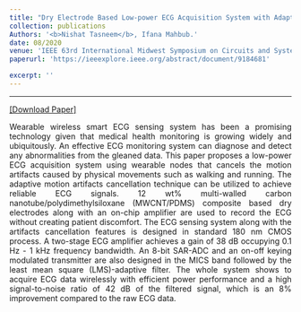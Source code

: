 ```yaml
---
title: "Dry Electrode Based Low-power ECG Acquisition System with Adaptive Motion Artifacts Cancellation"
collection: publications
Authors: '<b>Nishat Tasneem</b>, Ifana Mahbub.'
date: 08/2020
venue: 'IEEE 63rd International Midwest Symposium on Circuits and Systems (MWSCAS)'
paperurl: 'https://ieeexplore.ieee.org/abstract/document/9184681'

excerpt: ''
---
```

---
<a href='https://ieeexplore.ieee.org/abstract/document/9184681' target="_blank">[Download Paper]</a>

<p align="justify">
Wearable wireless smart ECG sensing system has been a promising technology given that medical health monitoring is growing widely and ubiquitously. An effective ECG monitoring system can diagnose and detect any abnormalities from the gleaned data. This paper proposes a low-power ECG acquisition system using wearable nodes that cancels the motion artifacts caused by physical movements such as walking and running. The adaptive motion artifacts cancellation technique can be utilized to achieve reliable ECG signals. 12 wt% multi-walled carbon nanotube/polydimethylsiloxane (MWCNT/PDMS) composite based dry electrodes along with an on-chip amplifier are used to record the ECG without creating patient discomfort. The ECG sensing system along with the artifacts cancellation features is designed in standard 180 nm CMOS process. A two-stage ECG amplifier achieves a gain of 38 dB occupying 0.1 Hz - 1 kHz frequency bandwidth. An 8-bit SAR-ADC and an on-off keying modulated transmitter are also designed in the MICS band followed by the least mean square (LMS)-adaptive filter. The whole system shows to acquire ECG data wirelessly with efficient power performance and a high signal-to-noise ratio of 42 dB of the filtered signal, which is an 8% improvement compared to the raw ECG data.

</p>
